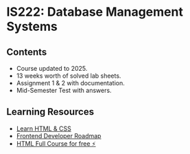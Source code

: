 # IS222: Database Management Systems

## Contents
- Course updated to 2025.
- 13 weeks worth of solved lab sheets.
- Assignment 1 & 2 with documentation.
- Mid-Semester Test with answers.

## Learning Resources
- <a href="https://www.learncpp.com" target="_blank">Learn HTML & CSS </a>
- <a href="https://roadmap.sh/cpp" target="_blank">Frontend Developer Roadmap </a>
- <a href="https://youtu.be/-TkoO8Z07hI?si=JcH613azWVTTj1ya" target="_blank">HTML Full Course for free ⚡️ 
 </a> 




